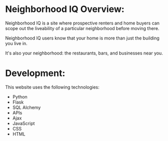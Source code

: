 # Neighborhood IQ Overview:

Neighborhood IQ is a site where prospective renters and home buyers can scope out the liveability of a particular neighborhood before moving there.

Neighborhood IQ users know that your home is more than just the building you live in.

It's also your neighborhood: the restaurants, bars, and businesses near you.

# Development:

This website uses the following technologies:
  - Python
  - Flask
  - SQL Alchemy
  - APIs
  - Ajax
  - JavaScript
  - CSS
  - HTML

